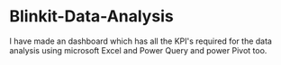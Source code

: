 # Blinkit-Data-Analysis
I have made an dashboard which has all the KPI's required for the data analysis using microsoft Excel and Power Query and power Pivot too.
